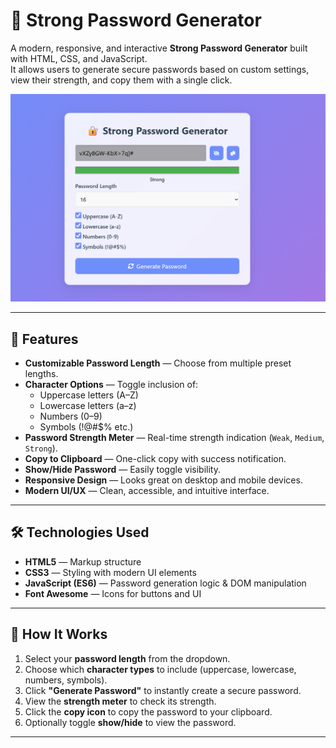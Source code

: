 # 🔐 Strong Password Generator

A modern, responsive, and interactive **Strong Password Generator** built with HTML, CSS, and JavaScript.  
It allows users to generate secure passwords based on custom settings, view their strength, and copy them with a single click.

![Password Generator Screenshot](Screenshot.png)

---

## 🚀 Features

- **Customizable Password Length** — Choose from multiple preset lengths.
- **Character Options** — Toggle inclusion of:
  - Uppercase letters (A–Z)
  - Lowercase letters (a–z)
  - Numbers (0–9)
  - Symbols (!@#$% etc.)
- **Password Strength Meter** — Real-time strength indication (`Weak`, `Medium`, `Strong`).
- **Copy to Clipboard** — One-click copy with success notification.
- **Show/Hide Password** — Easily toggle visibility.
- **Responsive Design** — Looks great on desktop and mobile devices.
- **Modern UI/UX** — Clean, accessible, and intuitive interface.

---

## 🛠️ Technologies Used

- **HTML5** — Markup structure
- **CSS3** — Styling with modern UI elements
- **JavaScript (ES6)** — Password generation logic & DOM manipulation
- **Font Awesome** — Icons for buttons and UI

---

## 📖 How It Works

1. Select your **password length** from the dropdown.
2. Choose which **character types** to include (uppercase, lowercase, numbers, symbols).
3. Click **"Generate Password"** to instantly create a secure password.
4. View the **strength meter** to check its strength.
5. Click the **copy icon** to copy the password to your clipboard.
6. Optionally toggle **show/hide** to view the password.

---

